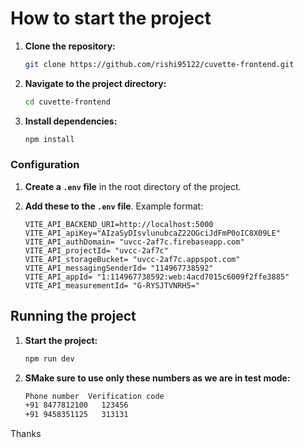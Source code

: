 # How to start the project

1. **Clone the repository:**

    ```bash
    git clone https://github.com/rishi95122/cuvette-frontend.git
    ```
    
2. **Navigate to the project directory:**

    ```bash
    cd cuvette-frontend
    ```
    
3. **Install dependencies:**

    ```bash
    npm install
    ```

### Configuration

1. **Create a `.env` file** in the root directory of the project.

2. **Add these to the `.env` file**. Example format:

    ```env
    VITE_API_BACKEND_URI=http://localhost:5000
    VITE_API_apiKey="AIzaSyDIsvlunubcaZ22OGciJdFmP0oIC8X09LE"
    VITE_API_authDomain= "uvcc-2af7c.firebaseapp.com"
    VITE_API_projectId= "uvcc-2af7c"
    VITE_API_storageBucket= "uvcc-2af7c.appspot.com"
    VITE_API_messagingSenderId= "114967738592"
    VITE_API_appId= "1:114967738592:web:4acd7015c6009f2ffe3885"
    VITE_API_measurementId= "G-RYSJTVNRH5="
    ```
## Running the project

1. **Start the project:**

    ```bash
    npm run dev
    ```
2. **SMake sure to use only these numbers as we are in test mode:**

    ```bash
   Phone number	 Verification code	
   +91 8477812100	123456	
   +91 9458351125	313131
    ```

Thanks
